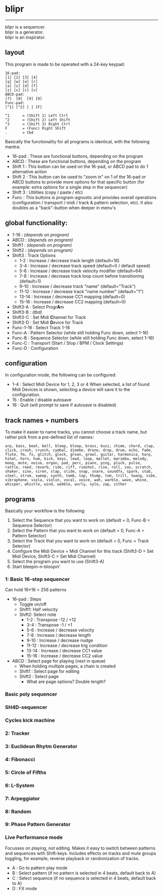 # blipr

---

blipr is a sequencer.  
blipr is a generator.  
blipr is an inspirator.

## layout

This program is made to be operated with a 24-key keypad:

```
16-pad:
[1] [2] [3] [4]
[q] [w] [e] [r]
[a] [s] [d] [f]
[z] [x] [c] [v] 
ABCD-pad:
[7]  [8]  [9] [0]
Func-pad:
[^1] [^2] [ ] [F]

^1      = (Shift 1) Left Ctrl
^2      = (Shift 2) Left Shift
^3      = (Shift 3) Right Ctrl
F       = (Func) Right Shift
.       = tbd
```

Basically the functionality for all programs is identical, with the following mantra:

- 16-pad    : These are functional buttons, depending on the program
- ABCD      : These are functional buttons, depending on the program
- Shift 1   : This button can be used on the 16-pad, or ABCD pad to do 1 alternative action
- Shift 2   : This button can be used to "zoom in" on 1 of the 16-pad or ABCD buttons to provide more options for that specific button (for example: extra options for a single step in the sequencer)
- Shift 3   : Utilities (copy / paste / etc)
- Func      : This buttons is program-agnostic and provides overall operations (configuration / transport / midi / track & pattern selection, etc). It also doubles as a "back"-button when deeper in menu's

## global functionality:

- 1-16      : _(depends on program)_
- ABCD      : _(depends on program)_
- Shift1    : _(depends on program)_
- Shift2    : _(depends on program)_
- Shift3    : Track Options
    - 1-2       : Increase / decrease track length (default=16)
    - 3-4       : Increase / decrease track speed (default=0 / default speed)
    - 5-6       : Increase / decrease track velocity modifier (default=64)
    - 7-8       : Increase / decrease track loop count before transitioning (default=1)
    - 9-10      : Increase / decrease track "name" (default="Track")
    - 11-12     : Increase / decrease track "name number" (default="1")
    - 13-14     : Increase / decrease CC1 mapping (default=0)
    - 15-16     : Increase / decrease CC2 mapping (default=0)
- Shift3-A  : Select Progr**A**m
- Shift3-B  : _(tbd)_
- Shift3-C  : Set Midi **C**hannel for Track
- Shift3-D  : Set Midi **D**evice for Track
- Func-1-16 : Select Track 1-16
- Func-A    : Pattern Selector (while still holding Func down, select 1-16)
- Func-B    : Sequence Selector (while still holding Func down, select 1-16)
- Func-C    : Transport (Start / Stop / BPM / Clock Settings)
- Func-D    : Configuration

## configuration

In configuration mode, the following can be configured:

- 1-4 : Select Midi Device for 1, 2, 3 or 4
        When selected, a list of found Midi Devices is shown, selecting a device will save it to the configuration.
- 15 : Enable / disable autosave
- 16 : Quit (will prompt to save if autosave is disabled)

## track names + numbers

To make it easier to name tracks, you cannot choose a track name, but rather pick from a pre-defined list of names:

```
arp, bass, beat, bell, bleep, bloop, brass, buzz, chime, chord, clap, click, crash, crunch, cymbal, djembe, drone, drop, drum, echo, fade, flute, fm, fx, glitch, glock, groan, growl, guitar, harmonica, harp, hihat, horn, hum, kick, keys, lead, loop, mallet, marimba, melody, moog, mute, noise, organ, pad, perc, piano, ping, pluck, pulse, rattle, reed, reverb, ride, riff, rimshot, rise, roll, sax, scratch, shaker, sine, siren, slap, slide, snap, snare, soundfx, spark, stab, steel, strum, sweep, synth, tamb, tap, thump, tom, trill, twang, vibe, vibraphone, viola, violin, vocal, voice, wah, warble, wave, whine, whisper, whistle, wind, wobble, wurly, xylo, zap, zither
```

## programs

Basically your workflow is the following:

1. Select the Sequence that you want to work on (default = 0, Func-B = Sequence Selector)
2. Select the Pattern that you want to work on (default = 0, Func-A = Pattern Selector)
3. Select the Track that you want to work on (default = 0, Func = Track Selector)
4. Configure the Midi Device + Midi Channel for this track (Shift3-D = Set Midi Device, Shift3-C = Set Midi Channel)
5. Select the program you want to use (Shift3-A)
6. Start bleepin-n-bloopin'

### 1: Basic 16-step sequencer

Can hold 16*16 = 256 patterns

- 16-pad    : Steps
    - Toggle on/off
    - Shift1: Half velocity
    - Shift2: Select note
        - 1-2   : Transpose -12 / +12
        - 3-4   : Transpose -1 / +1
        - 5-6   : Increase / decrease velocity
        - 7-8   : Increase / decrease length
        - 9-10  : Increase / decrease nudge
        - 11-12 : Increase / decrease trig condition
        - 13-14 : Increase / decrease CC1 value
        - 15-16 : Increase / decrease CC2 value
- ABCD  : Select page for playing (next in queue)
    - When holding multiple pages, a chain is created
    - Shift1    : Select page for editing
    - Shift2    : Select page
        - What are page options? Double length?

### Basic poly sequencer

### SH4D-sequencer

### Cycles kick machine

### 2: Tracker

### 3: Euclidean Rhytm Generator

### 4: Fibonacci

### 5: Circle of Fifths

### 6: L-System

### 7: Arpeggiator

### 8: Random

### 9: Phase Pattern Generator

### Live Performance mode

Focusses on playing, not editing. 
Makes it easy to switch between patterns and sequences with Shift-keys.
Includes effects on tracks and mute groups toggling, for example, reverse playback or randomization of tracks.

- A : Go to pattern play mode
- B : Select pattern (if no pattern is selected in 4 beats, default back to A)
- C : Select sequence (if no sequence is selected in 4 beats, default back to A)
- D : FX mode